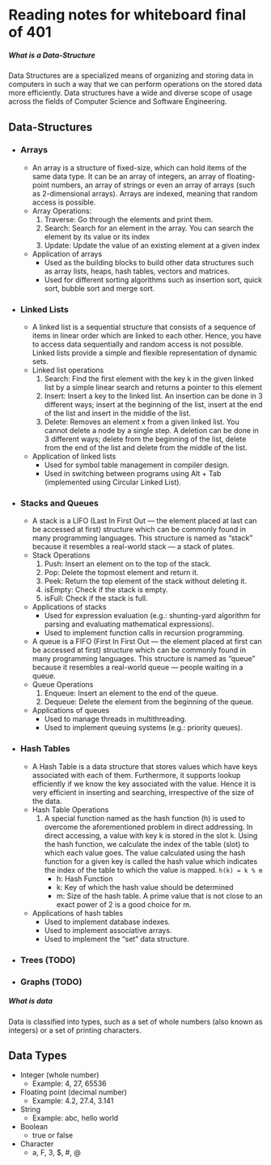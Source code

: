 # Reading notes for whiteboard final of 401

##### What is a Data-Structure
Data Structures are a specialized means of organizing and storing data in computers in such a way that we can perform operations on the stored data more efficiently. Data structures have a wide and diverse scope of usage across the fields of Computer Science and Software Engineering.

## Data-Structures
- ### Arrays
  + An array is a structure of fixed-size, which can hold items of the same data type. It can be an array of integers, an array of floating-point numbers, an array of strings or even an array of arrays (such as 2-dimensional arrays). Arrays are indexed, meaning that random access is possible.
  + Array Operations:
    1. Traverse: Go through the elements and print them.
    2. Search: Search for an element in the array. You can search the element by its value or its index
    3. Update: Update the value of an existing element at a given index
  + Application of arrays
    * Used as the building blocks to build other data structures such as array lists, heaps, hash tables, vectors and matrices.
    * Used for different sorting algorithms such as insertion sort, quick sort, bubble sort and merge sort.

- ### Linked Lists
  + A linked list is a sequential structure that consists of a sequence of items in linear order which are linked to each other. Hence, you have to access data sequentially and random access is not possible. Linked lists provide a simple and flexible representation of dynamic sets.
  + Linked list operations
    1. Search: Find the first element with the key k in the given linked list by a simple linear search and returns a pointer to this element
    2. Insert: Insert a key to the linked list. An insertion can be done in 3 different ways; insert at the beginning of the list, insert at the end of the list and insert in the middle of the list.
    3. Delete: Removes an element x from a given linked list. You cannot delete a node by a single step. A deletion can be done in 3 different ways; delete from the beginning of the list, delete from the end of the list and delete from the middle of the list.
  + Application of linked lists
    * Used for symbol table management in compiler design.
    * Used in switching between programs using Alt + Tab (implemented using Circular Linked List).

- ### Stacks and Queues
  + A stack is a LIFO (Last In First Out — the element placed at last can be accessed at first) structure which can be commonly found in many programming languages. This structure is named as “stack” because it resembles a real-world stack — a stack of plates.
  + Stack Operations
    1. Push: Insert an element on to the top of the stack.
    2. Pop: Delete the topmost element and return it.
    3. Peek: Return the top element of the stack without deleting it.
    4. isEmpty: Check if the stack is empty.
    5. isFull: Check if the stack is full.
  + Applications of stacks
    * Used for expression evaluation (e.g.: shunting-yard algorithm for parsing and evaluating mathematical expressions).
    * Used to implement function calls in recursion programming.
  + A queue is a FIFO (First In First Out — the element placed at first can be accessed at first) structure which can be commonly found in many programming languages. This structure is named as “queue” because it resembles a real-world queue — people waiting in a queue.
  + Queue Operations
    1. Enqueue: Insert an element to the end of the queue.
    2. Dequeue: Delete the element from the beginning of the queue.
  + Applications of queues
    * Used to manage threads in multithreading.
    * Used to implement queuing systems (e.g.: priority queues).

- ### Hash Tables
  + A Hash Table is a data structure that stores values which have keys associated with each of them. Furthermore, it supports lookup efficiently if we know the key associated with the value. Hence it is very efficient in inserting and searching, irrespective of the size of the data.
  + Hash Table Operations
    1. A special function named as the hash function (h) is used to overcome the aforementioned problem in direct addressing. In direct accessing, a value with key k is stored in the slot k. Using the hash function, we calculate the index of the table (slot) to which each value goes. The value calculated using the hash function for a given key is called the hash value which indicates the index of the table to which the value is mapped. `h(k) = k % m` 
        * h: Hash Function
        * k: Key of which the hash value should be determined
        * m: Size of the hash table. A prime value that is not close to an exact power of 2 is a good choice for m.
  + Applications of hash tables
    * Used to implement database indexes.
    * Used to implement associative arrays.
    * Used to implement the “set” data structure.

- ### Trees (TODO)
- ### Graphs (TODO)




##### What is data
Data is classified into types, such as a set of whole numbers (also known as integers) or a set of printing characters.

## Data Types
- Integer (whole number)
  + Example: 4, 27, 65536
- Floating point (decimal number)
  + Example: 4.2, 27.4, 3.141
- String
  + Example: abc, hello world
- Boolean
  + true or false
- Character
  + a, F, 3, $, #, @
